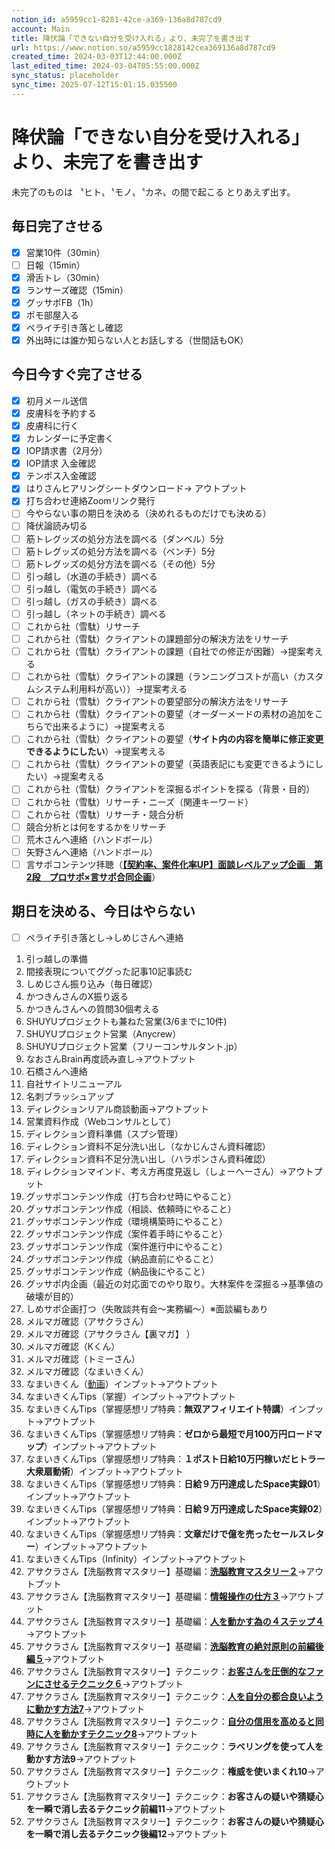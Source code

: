 ```yaml
---
notion_id: a5959cc1-8281-42ce-a369-136a8d787cd9
account: Main
title: 降伏論「できない自分を受け入れる」より、未完了を書き出す
url: https://www.notion.so/a5959cc1828142cea369136a8d787cd9
created_time: 2024-03-03T12:44:00.000Z
last_edited_time: 2024-03-04T05:55:00.000Z
sync_status: placeholder
sync_time: 2025-07-12T15:01:15.035500
---
```

# 降伏論「できない自分を受け入れる」より、未完了を書き出す

未完了のものは
〝ヒト〟〝モノ〟〝カネ〟の間で起こる
とりあえず出す。
## 毎日完了させる
- [x] 営業10件（30min）
- [ ] 日報（15min）
- [x] 滑舌トレ（30min）
- [x] ランサーズ確認（15min）
- [x] グッサポFB（1h）
- [x] ポモ部屋入る
- [x] ペライチ引き落とし確認
- [x] 外出時には誰か知らない人とお話しする（世間話もOK）
## 今日今すぐ完了させる
- [x] 初月メール送信
- [x] 皮膚科を予約する
- [x] 皮膚科に行く
- [x] カレンダーに予定書く
- [x] IOP請求書（2月分）
- [x] IOP請求 入金確認
- [x] テンポス入金確認
- [x] はりさんヒアリングシートダウンロード→ アウトプット
- [x] 打ち合わせ連絡Zoomリンク発行
- [ ] 今やらない事の期日を決める（決めれるものだけでも決める）
- [ ] 降伏論読み切る
- [ ] 筋トレグッズの処分方法を調べる（ダンベル）5分
- [ ] 筋トレグッズの処分方法を調べる（ベンチ）5分
- [ ] 筋トレグッズの処分方法を調べる（その他）5分
- [ ] 引っ越し（水道の手続き）調べる
- [ ] 引っ越し（電気の手続き）調べる
- [ ] 引っ越し（ガスの手続き）調べる
- [ ] 引っ越し（ネットの手続き）調べる
- [ ] これから社（雪駄）リサーチ
- [ ] これから社（雪駄）クライアントの課題部分の解決方法をリサーチ
- [ ] これから社（雪駄）クライアントの課題（自社での修正が困難）→提案考える
- [ ] これから社（雪駄）クライアントの課題（ランニングコストが高い（カスタムシステム利用料が高い））→提案考える
- [ ] これから社（雪駄）クライアントの要望部分の解決方法をリサーチ
- [ ] これから社（雪駄）クライアントの要望（オーダーメードの素材の追加をこちらで出来るように）→提案考える
- [ ] これから社（雪駄）クライアントの要望（**サイト内の内容を簡単に修正変更できるようにしたい**）→提案考える
- [ ] これから社（雪駄）クライアントの要望（英語表記にも変更できるようにしたい）→提案考える
- [ ] これから社（雪駄）クライアントを深掘るポイントを探る（背景・目的）
- [ ] これから社（雪駄）リサーチ・ニーズ（関連キーワード）
- [ ] これから社（雪駄）リサーチ・競合分析
- [ ] 競合分析とは何をするかをリサーチ
- [ ] 荒木さんへ連絡（ハンドボール）
- [ ] 矢野さんへ連絡（ハンドボール）
- [ ] 言サポコンテンツ拝聴（[**【契約率、案件化率UP】面談レベルアップ企画　第2段　プロサポ×言サポ合同企画**](https://youtu.be/PF68ASUasuM?si=HsnC3799NivvwHL7)）
##  期日を決める、今日はやらない
- [ ] ペライチ引き落とし→しめじさんへ連絡
1. 引っ越しの準備
1. 間接表現についてググった記事10記事読む
1. しめじさん振り込み（毎日確認）
1. かつきんさんのX振り返る
1. かつきんさんへの質問30個考える
1. SHUYUプロジェクトも兼ねた営業(3/6までに10件)
1. SHUYUプロジェクト営業（Anycrew）
1. SHUYUプロジェクト営業（フリーコンサルタント.jp）
1. なおさんBrain再度読み直し→アウトプット
1. 石橋さんへ連絡
1. 自社サイトリニューアル
1. 名刺ブラッシュアップ
1. ディレクションリアル商談動画→アウトプット
1. 営業資料作成（Webコンサルとして）
1. ディレクション資料準備（スプシ管理）
1. ディレクション資料不足分洗い出し（なかじんさん資料確認）
1. ディレクション資料不足分洗い出し（ハラポンさん資料確認）
1. ディレクションマインド、考え方再度見返し（しょーへーさん）→アウトプット
1. グッサポコンテンツ作成（打ち合わせ時にやること）
1. グッサポコンテンツ作成（相談、依頼時にやること）
1. グッサポコンテンツ作成（環境構築時にやること）
1. グッサポコンテンツ作成（案件着手時にやること）
1. グッサポコンテンツ作成（案件進行中にやること）
1. グッサポコンテンツ作成（納品直前にやること）
1. グッサポコンテンツ作成（納品後にやること）
1. グッサポ内企画（最近の対応面でのやり取り。大林案件を深掘る→基準値の破壊が目的）
1. しめサポ企画打つ（失敗談共有会〜実務編〜）※面談編もあり
1. メルマガ確認（アサクラさん）
1. メルマガ確認（アサクラさん【裏マガ】 ）
1. メルマガ確認（Kくん）
1. メルマガ確認（トミーさん）
1. メルマガ確認（なまいきくん）
1. なまいきくん（[動画](https://www.youtube.com/playlist?list=PLkOPdDk78qqqRr0ZViiQkeuHlxQTpaZQk)）インプット→アウトプット
1. なまいきくんTips（掌握）インプット→アウトプット
1. なまいきくんTips（掌握感想リプ特典：**無双アフィリエイト特講**）インプット→アウトプット
1. なまいきくんTips（掌握感想リプ特典：**ゼロから最短で月100万円ロードマップ**）インプット→アウトプット
1. なまいきくんTips（掌握感想リプ特典：**１ポスト日給10万円稼いだヒトラー大衆扇動術**）インプット→アウトプット
1. なまいきくんTips（掌握感想リプ特典：**日給９万円達成したSpace実録01**）インプット→アウトプット
1. なまいきくんTips（掌握感想リプ特典：**日給９万円達成したSpace実録02**）インプット→アウトプット
1. なまいきくんTips（掌握感想リプ特典：**文章だけで億を売ったセールスレター**）インプット→アウトプット
1. なまいきくんTips（Infinity）インプット→アウトプット
1. アサクラさん【洗脳教育マスタリー】基礎編：[**洗脳教育マスタリー２**](https://youtu.be/lyTDzC0otA4?si=ZTcYcy0xTN-YON-u)→アウトプット
1. アサクラさん【洗脳教育マスタリー】基礎編：[**情報操作の仕方３**](https://youtu.be/lXYxnn1B5I8?si=8EoHAwq0HyghEJxj)→アウトプット
1. アサクラさん【洗脳教育マスタリー】基礎編：[**人を動かす為の４ステップ４**](https://youtu.be/rvaUvcL5pbE?si=ZHRoJRvUx-n1Y61M)→アウトプット
1. アサクラさん【洗脳教育マスタリー】基礎編：[**洗脳教育の絶対原則の前編後編５**](https://youtu.be/cxtZP7AMj24?si=ETsp59faCOVDJOCx)→アウトプット
1. アサクラさん【洗脳教育マスタリー】テクニック：[**お客さんを圧倒的なファンにさせるテクニック６**](https://youtu.be/hz63G1nyZFw?si=BjVbz9pxwCpXwplV)→アウトプット
1. アサクラさん【洗脳教育マスタリー】テクニック：[**人を自分の都合良いように動かす方法7**](https://youtu.be/2GafGF9xWLw?si=H-qUtsyJ4Hc5oHzB)→アウトプット
1. アサクラさん【洗脳教育マスタリー】テクニック：[**自分の信用を高めると同時に人を動かすテクニック8**](https://youtu.be/yfowTefe9HU?si=D0DaZzpX6gtW_wdN)→アウトプット
1. アサクラさん【洗脳教育マスタリー】テクニック：**ラベリングを使って人を動かす方法9**→アウトプット
1. アサクラさん【洗脳教育マスタリー】テクニック：**権威を使いまくれ10**→アウトプット
1. アサクラさん【洗脳教育マスタリー】テクニック：**お客さんの疑いや猜疑心を一瞬で消し去るテクニック前編11**→アウトプット
1. アサクラさん【洗脳教育マスタリー】テクニック：**お客さんの疑いや猜疑心を一瞬で消し去るテクニック後編12**→アウトプット